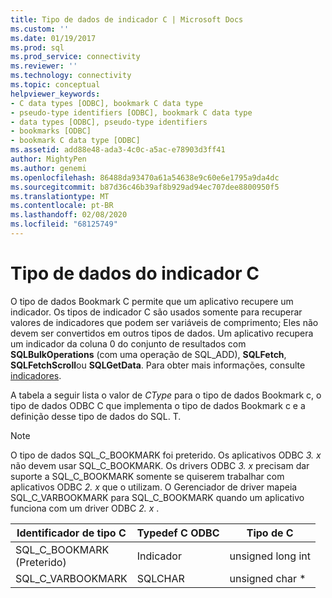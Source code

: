 ```yaml
---
title: Tipo de dados de indicador C | Microsoft Docs
ms.custom: ''
ms.date: 01/19/2017
ms.prod: sql
ms.prod_service: connectivity
ms.reviewer: ''
ms.technology: connectivity
ms.topic: conceptual
helpviewer_keywords:
- C data types [ODBC], bookmark C data type
- pseudo-type identifiers [ODBC], bookmark C data type
- data types [ODBC], pseudo-type identifiers
- bookmarks [ODBC]
- bookmark C data type [ODBC]
ms.assetid: add88e48-ada3-4c0c-a5ac-e78903d3ff41
author: MightyPen
ms.author: genemi
ms.openlocfilehash: 86488da93470a61a54638e9c60e6e1795a9da4dc
ms.sourcegitcommit: b87d36c46b39af8b929ad94ec707dee8800950f5
ms.translationtype: MT
ms.contentlocale: pt-BR
ms.lasthandoff: 02/08/2020
ms.locfileid: "68125749"
---
```

# <a name="bookmark-c-data-type"></a>Tipo de dados do indicador C
O tipo de dados Bookmark C permite que um aplicativo recupere um indicador. Os tipos de indicador C são usados somente para recuperar valores de indicadores que podem ser variáveis de comprimento; Eles não devem ser convertidos em outros tipos de dados. Um aplicativo recupera um indicador da coluna 0 do conjunto de resultados com **SQLBulkOperations** (com uma operação de SQL_ADD), **SQLFetch**, **SQLFetchScroll**ou **SQLGetData**. Para obter mais informações, consulte [indicadores](../../../odbc/reference/develop-app/bookmarks-odbc.md).  
  
 A tabela a seguir lista o valor de *CType* para o tipo de dados Bookmark c, o tipo de dados ODBC C que implementa o tipo de dados Bookmark c e a definição desse tipo de dados do SQL. T.  
  
> [!NOTE]
>  O tipo de dados SQL_C_BOOKMARK foi preterido. Os aplicativos ODBC *3. x* não devem usar SQL_C_BOOKMARK. Os drivers ODBC *3. x* precisam dar suporte a SQL_C_BOOKMARK somente se quiserem trabalhar com aplicativos ODBC *2. x* que o utilizam. O Gerenciador de driver mapeia SQL_C_VARBOOKMARK para SQL_C_BOOKMARK quando um aplicativo funciona com um driver ODBC *2. x* .  
  
|Identificador de tipo C|Typedef C ODBC|Tipo de C|  
|-----------------------|--------------------|------------|  
|SQL_C_BOOKMARK<br />(Preterido)|Indicador|unsigned long int|  
|SQL_C_VARBOOKMARK|SQLCHAR|unsigned char *|
